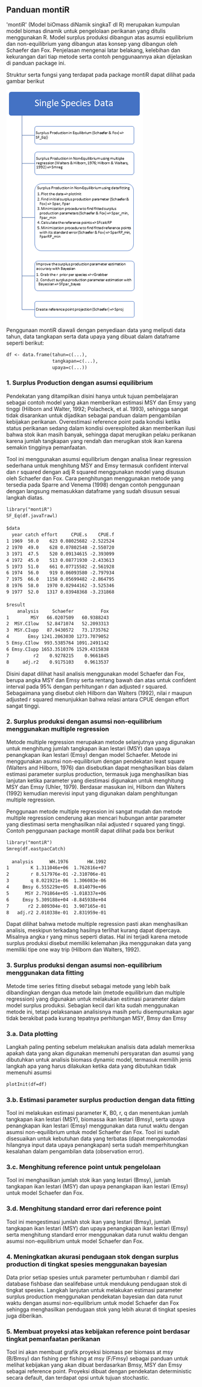 ## Panduan montiR

'montiR' (Model biOmass diNamik singkaT dI R) merupakan kumpulan model biomas dinamik untuk pengelolaan perikanan yang ditulis menggunakan R. Model surplus produksi dibangun atas asumsi equilibrium dan non-equilibrium yang dibangun atas konsep yang dibangun oleh Schaefer dan Fox. Penjelasan mengenai latar belakang, kelebihan dan kekurangan dari tiap metode serta contoh penggunaannya akan dijelaskan di panduan package ini. 

Struktur serta fungsi yang terdapat pada package montiR dapat dilihat pada gambar berikut

![Struktur](/img/montiR_fx.png)

Penggunaan montiR diawali dengan penyediaan data yang meliputi data tahun, data tangkapan serta data upaya yang dibuat dalam dataframe seperti berikut:

```markdown
df <- data.frame(tahun=c(...),
                 tangkapan=c(...),
                 upaya=c(...))
```


### 1. Surplus Production dengan asumsi equilibrium
Pendekatan yang ditampilkan disini hanya untuk tujuan pembelajaran sebagai contoh model yang akan memberikan estimasi MSY dan Emsy yang tinggi (Hilborn and Walter, 1992; Polacheck, et al. 1993), sehingga sangat tidak disarankan untuk dijadikan sebagai panduan dalam pengambilan kebijakan perikanan. Overestimasi reference point pada kondisi ketika status perikanan sedang dalam kondisi overexploited akan memberikan ilusi bahwa stok ikan masih banyak, sehingga dapat merugikan pelaku perikanan karena jumlah tangkapan yang rendah dan merugikan stok ikan karena semakin tingginya pemanfaatan. 

Tool ini menggunakan asumsi equilibrium dengan analisa linear regression sederhana untuk menghitung MSY and Emsy termasuk confident interval dan r squared dengan adj R squared menggunakan model yang disusun oleh Schaefer dan Fox. Cara penghitungan menggunakan metode yang tersedia pada Sparre and Venema (1998) dengan contoh penggunaan dengan langsung memasukkan dataframe yang sudah disusun sesuai langkah diatas.

```markdown
library("montiR")
SF_Eq(df.javaTrawl)

$data
  year catch effort     CPUE.s    CPUE.f
1 1969  50.0    623 0.08025682 -2.522524
2 1970  49.0    628 0.07802548 -2.550720
3 1971  47.5    520 0.09134615 -2.393099
4 1972  45.0    513 0.08771930 -2.433613
5 1973  51.0    661 0.07715582 -2.561928
6 1974  56.0    919 0.06093580 -2.797934
7 1975  66.0   1158 0.05699482 -2.864795
8 1976  58.0   1970 0.02944162 -3.525346
9 1977  52.0   1317 0.03948368 -3.231868

$result
    analysis     Schaefer          Fox
1        MSY   66.0207509   60.9388243
2  MSY.CIlow   52.8471074   52.2093313
3  MSY.CIupp   87.9430572   73.1735762
4       Emsy 1241.2063030 1273.7079052
5 Emsy.CIlow  993.5385764 1091.2491142
6 Emsy.CIupp 1653.3510376 1529.4315838
7         r2    0.9278215    0.9661845
8     adj.r2    0.9175103    0.9613537
```

Disini dapat dilihat hasil analisis menggunakan model Schaefer dan Fox, berupa angka MSY dan Emsy serta rentang bawah dan atas untuk confident interval pada 95% dengan perhitungan r dan adjusted r squared. Sebagaimana yang disebut oleh Hilborn dan Walters (1992), nilai r maupun adjusted r squared menunjukkan bahwa relasi antara CPUE dengan effort sangat tinggi.   


### 2. Surplus produksi dengan asumsi non-equilibrium menggunakan multiple regression

Metode multiple regression merupakan metode selanjutnya yang digunakan untuk menghitung jumlah tangkapan ikan lestari (MSY) dan upaya penangkapan ikan lestari (Emsy) dengan model Schaefer. Metode ini menggunakan asumsi non-equilibrium dengan pendekatan least square (Walters and Hilborn, 1976) dan disebutkan dapat menghasilkan bias dalam estimasi parameter surplus production, termasuk juga menghasilkan bias lanjutan ketika parameter yang diestimasi digunakan untuk menghitung MSY dan Emsy (Uhler, 1979). Berdasar masukan ini, Hilborn dan Walters (1992) kemudian merevisi input yang digunakan dalam penghitungan multiple regression.

Penggunaan metode multiple regression ini sangat mudah dan metode multiple regression cenderung akan mencari hubungan antar parameter yang diestimasi serta menghasilkan nilai adjusted r squared yang tinggi. Contoh penggunaan package montiR dapat dilihat pada box berikut

```markdown
library("montiR")
Smreg(df.eastpacCatch)

  analysis      WH.1976       HW.1992
1        K 1.311046e+06  1.762816e+07
2        r 8.517976e-01 -2.310706e-01
3        q 8.021921e-06  1.306083e-06
4     Bmsy 6.555229e+05  8.814079e+06
5      MSY 2.791864e+05 -1.018337e+06
6     Emsy 5.309188e+04 -8.845938e+04
7       r2 2.809304e-01  3.907165e-01
8   adj.r2 2.010338e-01  2.831959e-01
```

Dapat dilihat bahwa metode multiple regression pasti akan menghasilkan analisis, meskipun terkadang hasilnya terlihat kurang dapat dipercaya. Misalnya angka r yang minus seperti diatas. Hal ini terjadi karena metode surplus produksi disebut memiliki kelemahan jika menggunakan data yang memiliki tipe one way trip (Hilborn dan Walters, 1992).

### 3. Surplus produksi dengan asumsi non-equilibrium menggunakan data fitting

Metode time series fitting disebut sebagai metode yang lebih baik dibandingkan dengan dua metode lain (metode equilibrium dan multiple regression) yang digunakan untuk melakukan estimasi parameter dalam model surplus produksi. Sebagian kecil dari kita sudah menggunakan metode ini, tetapi pelaksanaan analisisnya masih perlu disempurnakan agar tidak berakibat pada kurang tepatnya perhitungan MSY, Bmsy dan Emsy

### 3.a. Data plotting

Langkah paling penting sebelum melakukan analisis data adalah memeriksa apakah data yang akan digunakan memenuhi persyaratan dan asumsi yang dibutuhkan untuk analisis biomass dynamic model, termasuk memilih jenis langkah apa yang harus dilakukan ketika data yang dibutuhkan tidak memenuhi asumsi

```markdown
plotInit(df=df)
```

### 3.b. Estimasi parameter surplus production dengan data fitting

Tool ini melakukan estimasi parameter K, B0, r, q dan menentukan jumlah tangkapan ikan lestari (MSY), biomassa ikan lestari (Bmsy), serta upaya penangkapan ikan lestari (Emsy) menggunakan data runut waktu dengan asumsi non-equilibrium untuk model Schaefer dan Fox. Tool ini sudah disesuaikan untuk kebutuhan data yang terbatas (dapat mengakomodasi hilangnya input data upaya penangkapan) serta sudah memperhitungkan kesalahan dalam pengambilan data (observation error). 

### 3.c. Menghitung reference point untuk pengelolaan

Tool ini menghasilkan jumlah stok ikan yang lestari (Bmsy), jumlah tangkapan ikan lestari (MSY) dan upaya penangkapan ikan lestari (Emsy) untuk model Schaefer dan Fox.

### 3.d. Menghitung standard error dari reference point

Tool ini mengestimasi jumlah stok ikan yang lestari (Bmsy), jumlah tangkapan ikan lestari (MSY) dan upaya penangkapan ikan lestari (Emsy) serta menghitung standard error menggunakan data runut waktu dengan asumsi non-equilibrium untuk model Schaefer dan Fox.

### 4. Meningkatkan akurasi pendugaan stok dengan surplus production di tingkat spesies menggunakan bayesian

Data prior setiap spesies untuk parameter pertumbuhan r diambil dari database fishbase dan sealifebase untuk mendukung pendugaan stok di tingkat spesies. Langkah lanjutan untuk melakukan estimasi parameter surplus production menggunakan pendekatan bayesian dan data runut waktu dengan asumsi non-equilibrium untuk model Schaefer dan Fox sehingga menghasilkan pendugaan stok yang lebih akurat di tingkat spesies juga diberikan.

### 5. Membuat proyeksi atas kebijakan reference point berdasar tingkat pemanfaatan perikanan

Tool ini akan membuat grafik proyeksi biomass per biomass at msy (B/Bmsy) dan fishing per fishing at msy (F/Fmsy) sebagai panduan untuk melihat kebijakan yang akan dibuat berdasarkan Bmsy, MSY dan Emsy sebagai reference point. Proyeksi dibuat dengan pendekatan deterministic secara default, dan terdapat opsi untuk tujuan stochastic.
